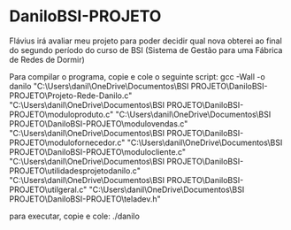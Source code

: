 # DaniloBSI-PROJETO
Flávius irá avaliar meu projeto para poder decidir qual nova obterei ao final do segundo período do curso de BSI
(Sistema de Gestão para uma Fábrica de Redes de Dormir)

Para compilar o programa, copie e cole o seguinte script:
gcc -Wall -o danilo "C:\Users\danil\OneDrive\Documentos\BSI PROJETO\DaniloBSI-PROJETO\Projeto-Rede-Danilo.c" "C:\Users\danil\OneDrive\Documentos\BSI PROJETO\DaniloBSI-PROJETO\moduloproduto.c" "C:\Users\danil\OneDrive\Documentos\BSI PROJETO\DaniloBSI-PROJETO\modulovendas.c" "C:\Users\danil\OneDrive\Documentos\BSI PROJETO\DaniloBSI-PROJETO\modulofornecedor.c" "C:\Users\danil\OneDrive\Documentos\BSI PROJETO\DaniloBSI-PROJETO\modulocliente.c" "C:\Users\danil\OneDrive\Documentos\BSI PROJETO\DaniloBSI-PROJETO\utilidadesprojetodanilo.c" "C:\Users\danil\OneDrive\Documentos\BSI PROJETO\DaniloBSI-PROJETO\utilgeral.c" "C:\Users\danil\OneDrive\Documentos\BSI PROJETO\DaniloBSI-PROJETO\teladev.h"

para executar, copie e cole:
./danilo